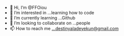 - 👋 Hi, I’m @FFOiou
- 👀 I’m interested in ...learning how to code
- 🌱 I’m currently learning ...Github   
- 💞️ I’m looking to collaborate on ...people 
- 📫 How to reach me ...destinyaladeyekun@gmail.com

<!---
FFOiou/FFOiou is a ✨ special ✨ repository because its `README.md` (this file) appears on your GitHub profile.
You can click the Preview link to take a look at your changes.
--->
